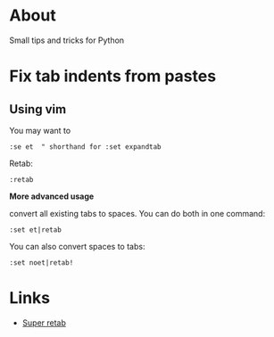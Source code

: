 # About

Small tips and tricks for Python

# Fix tab indents from pastes

## Using vim

You may want to

```
:se et  " shorthand for :set expandtab
```

Retab:
```
:retab
```

**More advanced usage**

 convert all existing tabs to spaces. You can do both in one command:
```
:set et|retab
```

You can also convert spaces to tabs:
```
:set noet|retab!
```

# Links

* [Super retab](http://vim.wikia.com/wiki/Super_retab)
